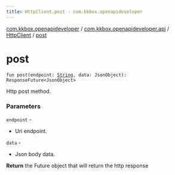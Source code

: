 ```yaml
---
title: HttpClient.post - com.kkbox.openapideveloper
---
```


[com.kkbox.openapideveloper](../../index.html) / [com.kkbox.openapideveloper.api](../index.html) / [HttpClient](index.html) / [post](.)

# post

`fun post(endpoint: `[`String`](https://kotlinlang.org/api/latest/jvm/stdlib/kotlin/-string/index.html)`, data: JsonObject): ResponseFuture<JsonObject>`

Http post method.

### Parameters

`endpoint` -
* Uri endpoint.

`data` -
* Json body data.

**Return**
the Future object that will return the http response

